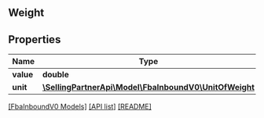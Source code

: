 ## Weight

## Properties

Name | Type | Description | Notes
------------ | ------------- | ------------- | -------------
**value** | **double** |  |
**unit** | [**\SellingPartnerApi\Model\FbaInboundV0\UnitOfWeight**](UnitOfWeight.md) |  |

[[FbaInboundV0 Models]](../) [[API list]](../../Api) [[README]](../../../README.md)
